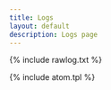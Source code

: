 ```yaml
---
title: Logs
layout: default
description: Logs page
---
```


{% include rawlog.txt %}

{% include atom.tpl %}
